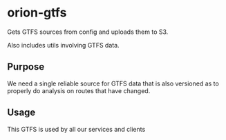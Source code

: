 # orion-gtfs
Gets GTFS sources from config and uploads them to S3.

Also includes utils involving GTFS data.

## Purpose

We need a single reliable source for GTFS data that is also versioned as to properly do analysis on routes that have changed.

## Usage

This GTFS is used by all our services and clients

